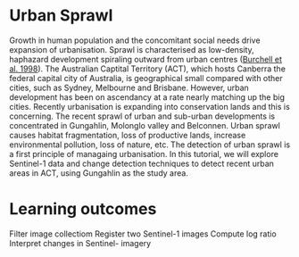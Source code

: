 # Urban Sprawl
Growth in human population and the concomitant social needs drive expansion of urbanisation. Sprawl is characterised as low-density, haphazard development spiraling outward from urban centres ([Burchell et al. 1998](https://onlinepubs.trb.org/onlinepubs/tcrp/tcrp_rpt_39-a.pdf)). The Australian Captital Territory (ACT), which hosts Canberra the federal capital city of Australia, is geographical small compared with other cities, such as Sydney, Melbourne and Brisbane. However, urban development has been on ascendancy at a rate nearly matching up the big cities. Recently urbanisation is expanding into conservation lands and this is concerning. The recent sprawl of urban and sub-urban developments is concentrated in Gungahlin, Molonglo valley and Belconnen. Urban sprawl causes habitat fragmentation, loss of productive lands, increase environmental pollution, loss of nature, etc. The detection of urban sprawl is a first principle of managaing urbanisation. In this tutorial, we will explore Sentinel-1 data and change detection techniques to detect recent urban areas in ACT, using Gungahlin as the study area.

# Learning outcomes

Filter image collectiom
Register two Sentinel-1 images
Compute log ratio
Interpret changes in Sentinel- imagery
